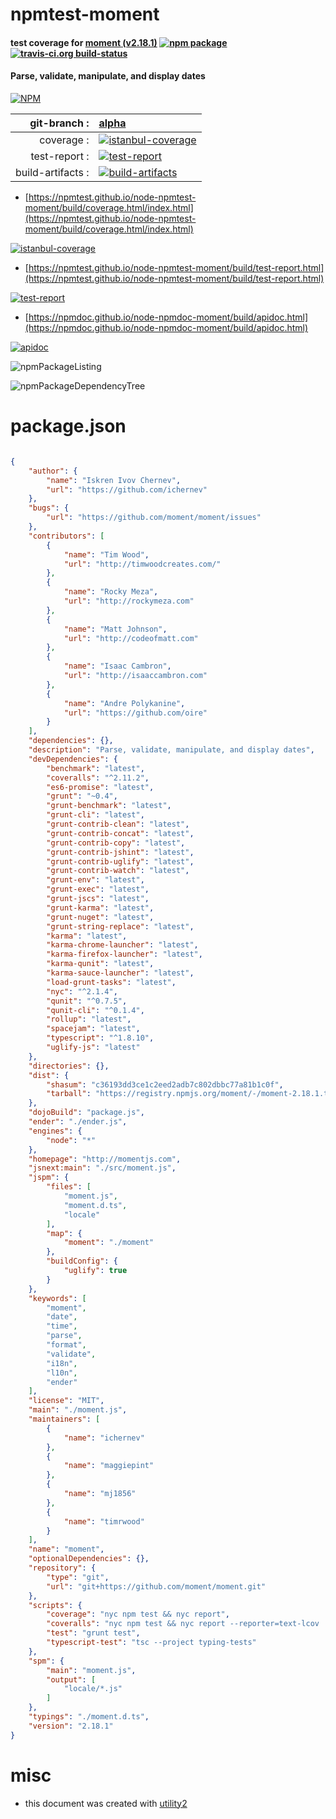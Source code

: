 # npmtest-moment

#### test coverage for  [moment (v2.18.1)](http://momentjs.com)  [![npm package](https://img.shields.io/npm/v/npmtest-moment.svg?style=flat-square)](https://www.npmjs.org/package/npmtest-moment) [![travis-ci.org build-status](https://api.travis-ci.org/npmtest/node-npmtest-moment.svg)](https://travis-ci.org/npmtest/node-npmtest-moment)

#### Parse, validate, manipulate, and display dates

[![NPM](https://nodei.co/npm/moment.png?downloads=true&downloadRank=true&stars=true)](https://www.npmjs.com/package/moment)

| git-branch : | [alpha](https://github.com/npmtest/node-npmtest-moment/tree/alpha)|
|--:|:--|
| coverage : | [![istanbul-coverage](https://npmtest.github.io/node-npmtest-moment/build/coverage.badge.svg)](https://npmtest.github.io/node-npmtest-moment/build/coverage.html/index.html)|
| test-report : | [![test-report](https://npmtest.github.io/node-npmtest-moment/build/test-report.badge.svg)](https://npmtest.github.io/node-npmtest-moment/build/test-report.html)|
| build-artifacts : | [![build-artifacts](https://npmtest.github.io/node-npmtest-moment/glyphicons_144_folder_open.png)](https://github.com/npmtest/node-npmtest-moment/tree/gh-pages/build)|

- [https://npmtest.github.io/node-npmtest-moment/build/coverage.html/index.html](https://npmtest.github.io/node-npmtest-moment/build/coverage.html/index.html)

[![istanbul-coverage](https://npmtest.github.io/node-npmtest-moment/build/screenCapture.buildCi.browser.%252Ftmp%252Fbuild%252Fcoverage.lib.html.png)](https://npmtest.github.io/node-npmtest-moment/build/coverage.html/index.html)

- [https://npmtest.github.io/node-npmtest-moment/build/test-report.html](https://npmtest.github.io/node-npmtest-moment/build/test-report.html)

[![test-report](https://npmtest.github.io/node-npmtest-moment/build/screenCapture.buildCi.browser.%252Ftmp%252Fbuild%252Ftest-report.html.png)](https://npmtest.github.io/node-npmtest-moment/build/test-report.html)

- [https://npmdoc.github.io/node-npmdoc-moment/build/apidoc.html](https://npmdoc.github.io/node-npmdoc-moment/build/apidoc.html)

[![apidoc](https://npmdoc.github.io/node-npmdoc-moment/build/screenCapture.buildCi.browser.%252Ftmp%252Fbuild%252Fapidoc.html.png)](https://npmdoc.github.io/node-npmdoc-moment/build/apidoc.html)

![npmPackageListing](https://npmtest.github.io/node-npmtest-moment/build/screenCapture.npmPackageListing.svg)

![npmPackageDependencyTree](https://npmtest.github.io/node-npmtest-moment/build/screenCapture.npmPackageDependencyTree.svg)



# package.json

```json

{
    "author": {
        "name": "Iskren Ivov Chernev",
        "url": "https://github.com/ichernev"
    },
    "bugs": {
        "url": "https://github.com/moment/moment/issues"
    },
    "contributors": [
        {
            "name": "Tim Wood",
            "url": "http://timwoodcreates.com/"
        },
        {
            "name": "Rocky Meza",
            "url": "http://rockymeza.com"
        },
        {
            "name": "Matt Johnson",
            "url": "http://codeofmatt.com"
        },
        {
            "name": "Isaac Cambron",
            "url": "http://isaaccambron.com"
        },
        {
            "name": "Andre Polykanine",
            "url": "https://github.com/oire"
        }
    ],
    "dependencies": {},
    "description": "Parse, validate, manipulate, and display dates",
    "devDependencies": {
        "benchmark": "latest",
        "coveralls": "^2.11.2",
        "es6-promise": "latest",
        "grunt": "~0.4",
        "grunt-benchmark": "latest",
        "grunt-cli": "latest",
        "grunt-contrib-clean": "latest",
        "grunt-contrib-concat": "latest",
        "grunt-contrib-copy": "latest",
        "grunt-contrib-jshint": "latest",
        "grunt-contrib-uglify": "latest",
        "grunt-contrib-watch": "latest",
        "grunt-env": "latest",
        "grunt-exec": "latest",
        "grunt-jscs": "latest",
        "grunt-karma": "latest",
        "grunt-nuget": "latest",
        "grunt-string-replace": "latest",
        "karma": "latest",
        "karma-chrome-launcher": "latest",
        "karma-firefox-launcher": "latest",
        "karma-qunit": "latest",
        "karma-sauce-launcher": "latest",
        "load-grunt-tasks": "latest",
        "nyc": "^2.1.4",
        "qunit": "^0.7.5",
        "qunit-cli": "^0.1.4",
        "rollup": "latest",
        "spacejam": "latest",
        "typescript": "^1.8.10",
        "uglify-js": "latest"
    },
    "directories": {},
    "dist": {
        "shasum": "c36193dd3ce1c2eed2adb7c802dbbc77a81b1c0f",
        "tarball": "https://registry.npmjs.org/moment/-/moment-2.18.1.tgz"
    },
    "dojoBuild": "package.js",
    "ender": "./ender.js",
    "engines": {
        "node": "*"
    },
    "homepage": "http://momentjs.com",
    "jsnext:main": "./src/moment.js",
    "jspm": {
        "files": [
            "moment.js",
            "moment.d.ts",
            "locale"
        ],
        "map": {
            "moment": "./moment"
        },
        "buildConfig": {
            "uglify": true
        }
    },
    "keywords": [
        "moment",
        "date",
        "time",
        "parse",
        "format",
        "validate",
        "i18n",
        "l10n",
        "ender"
    ],
    "license": "MIT",
    "main": "./moment.js",
    "maintainers": [
        {
            "name": "ichernev"
        },
        {
            "name": "maggiepint"
        },
        {
            "name": "mj1856"
        },
        {
            "name": "timrwood"
        }
    ],
    "name": "moment",
    "optionalDependencies": {},
    "repository": {
        "type": "git",
        "url": "git+https://github.com/moment/moment.git"
    },
    "scripts": {
        "coverage": "nyc npm test && nyc report",
        "coveralls": "nyc npm test && nyc report --reporter=text-lcov | coveralls",
        "test": "grunt test",
        "typescript-test": "tsc --project typing-tests"
    },
    "spm": {
        "main": "moment.js",
        "output": [
            "locale/*.js"
        ]
    },
    "typings": "./moment.d.ts",
    "version": "2.18.1"
}
```



# misc
- this document was created with [utility2](https://github.com/kaizhu256/node-utility2)
